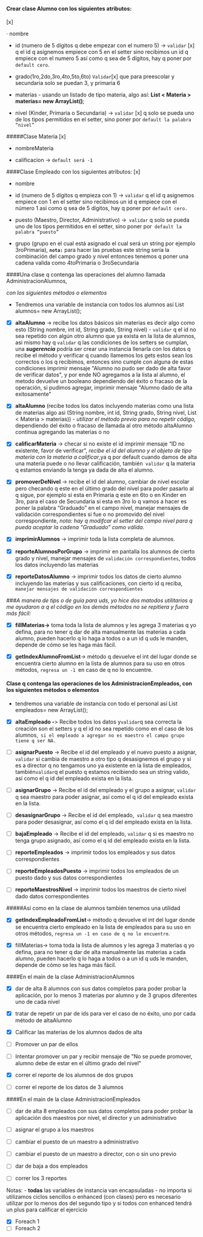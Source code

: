 
 
#### Crear clase Alumno con los siguientes atributos:
[x]

· nombre

- id (numero de 5 dígitos q debe empezar con el numero 5) -> `validar` [x] q el id q asignemos empiece con 5 en el setter sino recibimos un id q empiece con el numero 5 así como q sea de 5 dígitos, hay q poner por `default cero`.

- grado(1ro,2do,3ro,4to,5to,6to) `Validar`[x] que para preescolar y secundaria solo se puedan 3, y primaria 6

- materias - usando un listado de tipo materia, algo así: **List < Materia > materias= new ArrayList<materia>()**;

- nivel (Kinder, Primaria o Secundaria) -> `validar` [x] q solo se pueda uno de los tipos permitidos en el setter, sino poner por `default la palabra “nivel”`
 
#####Clase Materia
[x]
- nombreMateria

- calificacion -> `default será -1`
 
####Clase Empleado con los siguientes atributos:
[x]

- nombre

- id (numero de 5 dígitos q empieza con 1) -> `validar` q el id q asignemos empiece con 1 en el setter sino recibimos un id q empiece con el número 1 así como q sea de 5 dígitos, hay q poner por `default cero.`

- puesto (Maestro, Director, Administrativo) ->` validar` q solo se pueda uno de los tipos permitidos en el setter, sino poner por` default la palabra “puesto”`

- grupo (grupo en el cual está asignado el cual será un string por ejemplo 3roPrimaria), **`nota:`** para hacer las pruebas este string sería la combinación del campo grado y nivel entonces tenemos q poner una cadena valida como 4toPrimaria o 3roSecundaria

 
####Una clase q contenga las operaciones del alumno llamada AdministracionAlumnos,
 
 _con los siguientes métodos o elementos_
 
- Tendremos una variable de instancia con todos los alumnos así List <Alumno> alumnos= new ArrayList<Alumno>();

- [x] **altaAlumno** -> recibe los datos básicos sin materias es decir algo como esto (String nombre, int id, String grado, String nivel) - `validar` q el id no sea repetido con algún otro alumno que ya exista en la lista de alumnos, asi mismo hay q `validar` q las condiciones de los setters se cumplan, una **_sugerencia_** podría ser crear una instancia llenarla con los datos q recibe el método y verificar q cuando llamemos los gets estos sean los correctos o los q recibimos, entonces sino cumple con alguna de estas condiciones imprimir mensaje "Alumno no pudo ser dado de alta favor de verificar datos", y por ende NO agregamos a la lista al alumno, el metodo devuelve un booleano dependiendo del éxito o fracaso de la operación, si pudimos agregar, imprimir mensaje "Alumno dado de alta exitosamente"

- [x] **altaAlumno** (recibe todos los datos incluyendo materias como una lista de materias algo asi (String nombre, int id, String grado, String nivel, List < Materia > materias)) - _utilizar el método previo para no repetir código,_ dependiendo del éxito o fracaso de llamada al otro método altaAlumno continua agregando las materias o no

- [x] **calificarMateria** -> checar si no existe el id imprimir mensaje “ID no existente, favor de verificar”, _recibe el id del alumno y el objeto de tipo materia con la materia a calificar_,ya q por default cuando damos de alta una materia puede o no llevar calificación, también` validar` q la materia q estamos enviando la tenga ya dada de alta el alumno.

- [x] **promoverDeNivel** -> recibe el id del alumno, cambiar de nivel escolar pero checando q este en el último grado del nivel para poder pasarlo al q sigue, por ejemplo si esta en Primaria q este en 6to o en Kinder en 3ro, para el caso de Secundaria si esta en 3ro lo q vamos a hacer es poner la palabra “Graduado” en el campo nivel, manejar mensajes de validación correspondientes si fue o no promovido del nivel correspondiente, _nota: hay q modifcar el setter del campo nivel para q pueda aceptar la cadena “Graduado” como válida._

- [x] **imprimirAlumnos** -> imprimir toda la lista completa de alumnos.

- [x] **reporteAlumnosPorGrupo** -> imprimir en pantalla los alumnos de cierto grado y nivel, manejar mensajes de `validación correspondientes`, todos los datos incluyendo las materias

- [x] **reporteDatosAlumno** -> imprimir todos los datos de cierto alumno incluyendo las materias y sus calificaciones, con cierto id q reciba, `manejar mensajes de validación correspondientes`

###_A manera de tips o de guía para uds, yo hice dos matodos utilitarios q me ayudaron a q el código en los demás métodos no se repitiera y fuera más fácil:_

- [x] **fillMaterias->** toma toda la lista de alumnos y les agrega 3 materias q yo defina, para no tener q dar de alta manualmente las materias a cada alumno, pueden hacerlo q lo haga a todos o a un id q uds le manden, depende de cómo se les haga más fácil.

- [x] **getIndexAlumnoFromList**-> método q devuelve el int del lugar donde se encuentra cierto alumno en la lista de alumnos para su uso en otros métodos, `regresa un -1 `en caso de q no lo encuentre.


#### Clase q contenga las operaciones de los AdministracionEmpleados, con los siguientes métodos o elementos


- tendremos una variable de instancia con todo el personal así List <Empleado> empleados= new ArrayList<Empleado>();

-[x] **altaEmpleado -**> Recibe todos los datos y` validar `q sea correcta la creación son el setters  y q el id no sea repetido como en el caso de los alumnos,` si el empleado a agregar no es maestro el campo grupo tiene q ser NA.`

-[ ] **asignarPuesto** -> Recibe el id del empleado y el nuevo puesto a asignar, `validar` si cambia de maestro a otro tipo q desasignemos el grupo y si es a director q no tengamos uno ya existente en la lista de empleados, también` validar `q el puesto q estamos recibiendo sea un string valido, así como el q id del empleado exista en la lista.

-[ ] **asignarGrupo** -> Recibe el id del empleado y el grupo a asignar, `validar` q sea maestro para poder asignar, así como el q id del empleado exista en la lista.

-[ ] **desasignarGrupo** -> Recibe el id del empleado,` validar` q sea maestro para poder desasignar, así como el q id del empleado exista en la lista.

-[ ] **bajaEmpleado** -> Recibe el id del empleado, `validar` q si es maestro no tenga grupo asignado, así como el q id del empleado exista en la lista.

-[ ] **reporteEmpleados** -> imprimir todos los empleados y sus datos correspondientes

-[ ] **reporteEmpleadosPuesto** -> imprimir todos los empleados de un puesto dado y sus datos correspondientes

-[ ] **reporteMaestrosNivel** -> imprimir todos los maestros de cierto nivel dado datos correspondientes

#####Así como en la clase de alumnos también tenemos una utilidad

- [x] **getIndexEmpleadoFromList**-> método q devuelve el int del lugar donde se encuentra cierto empleado en la lista de empleados para su uso en otros métodos, `regresa un -1 en caso de q no lo encuentre`.

- [x] fillMaterias-> toma toda la lista de alumnos y les agrega 3 materias q yo defina, para no tener q dar de alta manualmente las materias a cada alumno, pueden hacerlo q lo haga a todos o a un id q uds le manden, depende de cómo se les haga más fácil.

####En el main de la clase AdministracionAlumnos

- [x] dar de alta 8 alumnos con sus datos completos para poder probar la aplicación, por lo menos 3 materias por alumno y de 3 grupos diferentes uno de cada nivel

- [x] tratar de repetir un par de ids para ver el caso de no éxito, uno por cada método de altaAlumno

- [x] Calificar las materias de los alumnos dados de alta

- [ ] Promover un par de ellos

- [ ] Intentar promover un par y recibir mensaje de "No se puede promover, alumno debe de estar en el último grado del nivel"

- [x] correr el reporte de los alumnos de dos grupos

- [ ] correr el reporte de los datos de 3 alumnos


####En el main de la clase AdministracionEmpleados


-[ ] dar de alta 8 empleados con sus datos completos para poder probar la aplicación dos maestros por nivel, el director y un administrativo
-[ ] asignar el grupo a los maestros
-[ ] cambiar el puesto de un maestro a administrativo
-[ ] cambiar el puesto de un maestro a director, con o sin uno previo
-[ ] dar de baja a dos empleados
-[ ] correr los 3 reportes


Notas: - **todas** las variables de instancia van encapsuladas
                - no importa si utilizamos ciclos sencillos o enhanced (con clases) pero es necesario utilizar por lo menos dos del segundo tipo y si todos con enhanced tendrá un plus para calificar el ejercicio
 -[x] Foreach 1
 -[ ] Foreach 2